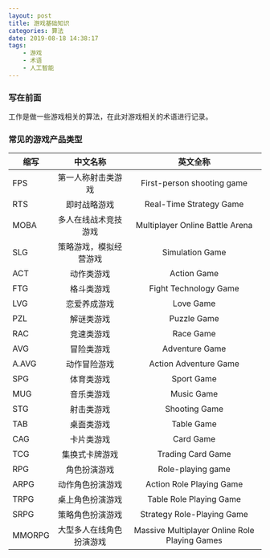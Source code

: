 ```yaml
---
layout: post
title: 游戏基础知识
categories: 算法
date: 2019-08-18 14:38:17
tags:
    - 游戏
    - 术语
    - 人工智能
---
```

### 写在前面
工作是做一些游戏相关的算法，在此对游戏相关的术语进行记录。

### 常见的游戏产品类型
<!--more-->
| 缩写        | 中文名称  |  英文全称  |
| --          |:----: | :----:  |
| FPS         | 第一人称射击类游戏 |First-person shooting game        |
| RTS        |   即时战略游戏   |   Real-Time Strategy Game   |
| MOBA        |  多人在线战术竞技游戏    |  Multiplayer Online Battle Arena  |
| SLG         | 策略游戏，模拟经营游戏      |Simulation Game|
|ACT        | 动作类游戏| Action Game |
|FTG|格斗类游戏|Fight Technology Game|
|LVG|恋爱养成游戏|Love Game|
|PZL|解谜类游戏| Puzzle Game|
|RAC|竞速类游戏|Race Game|
|AVG|冒险类游戏|Adventure Game|
|A.AVG|动作冒险游戏|Action Adventure Game|
|SPG|体育类游戏|Sport Game|
|MUG|音乐类游戏|Music Game|
|STG|射击类游戏|Shooting Game|
|TAB|桌面类游戏|Table Game|
|CAG|卡片类游戏|Card Game|
|TCG|集换式卡牌游戏|Trading Card Game|
|RPG|角色扮演游戏|Role-playing game|
|ARPG|动作角色扮演游戏|Action Role Playing Game|
|TRPG|桌上角色扮演游戏|Table Role Playing Game|
|SRPG|策略角色扮演游戏|Strategy Role-Playing Game|
|MMORPG|大型多人在线角色扮演游戏|Massive Multiplayer Online Role Playing Games|
